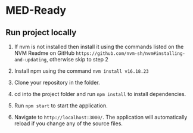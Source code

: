 # MED-Ready

## Run project locally

1. If nvm is not installed then install it using the commands listed on the NVM Readme on GitHub `https://github.com/nvm-sh/nvm#installing-and-updating`, otherwise skip to step 2

2. Install npm using the command `nvm install v16.18.23`

3. Clone your repository in the folder.

4. cd into the project folder and run `npm install` to install dependencies.

5. Run `npm start` to start the application.

6. Navigate to `http://localhost:3000/`. The application will automatically reload if you change any of the source files.